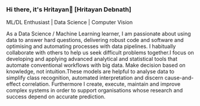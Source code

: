 ### Hi there, it's Hritayan👋 [Hritayan Debnath]
ML/DL Enthusiast | Data Science | Computer Vision

As a Data Science / Machine Learning learner, I am passionate about using data to answer hard questions, delivering robust code and software and optimising and automating processes with data pipelines. I habitually collaborate with others to help us seek difficult problems together.I focus on developing and applying advanced analytical and statistical tools that automate conventional workflows with big data. Make decision based on knowledge, not intuition.These models are helpful to analyse data to simplify class recognition, automated interpretation and discern cause-and-effect correlation. Furthermore I create, execute, maintain and improve complex systems in order to support organisations whose research and success depend on accurate prediction.

<!--
**hritayan1/hritayan1** is a ✨ _special_ ✨ repository because its `README.md` (this file) appears on your GitHub profile.

Here are some ideas to get you started:

- 🔭 I’m currently working on Deep learning and Pattern Recognition
- 🌱 I’m currently learning NLP, computer visiom
- 👯 I’m looking to collaborate on ML/DL related projects
- 😄 Words that describe me: Data nerd, ML enthusiast , Self motivated, Hardworking

-->
